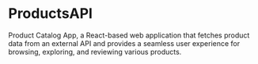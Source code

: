 # ProductsAPI
 Product Catalog App, a React-based web application that fetches product data from an external API and provides a seamless user experience for browsing, exploring, and reviewing various products.
